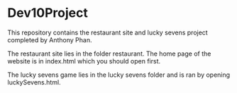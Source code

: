 # Dev10Project
This repository contains the restaurant site and lucky sevens project completed by Anthony Phan.

The restaurant site lies in the folder restaurant. The home page of the website is in index.html which you should open first.

The lucky sevens game lies in the lucky sevens folder and is ran by opening luckySevens.html.
